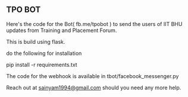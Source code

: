 
TPO BOT
--------



Here's the code for the Bot( fb.me/tpobot ) to send the users of IIT BHU updates from Training and Placement Forum.

This is build using flask.

do the following for installation 

pip install -r requirements.txt


The code for the webhook is available in tbot/facebook_messenger.py

Reach out at sainyam1994@gmail.com should you need any more help.
